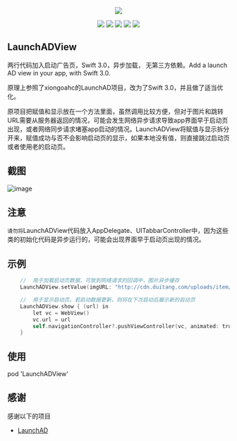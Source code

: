 <p align="center">
    <a href="https://github.com/jihongboo/LaunchADView"><img src="https://github.com/jihongboo/LaunchADView/blob/master/Logo.png?raw=true"></a>
</p>

<p align="center">
    <a href="https://github.com/jihongboo/LaunchADView"><img src="https://img.shields.io/badge/platform-ios-lightgrey.svg"></a>
    <a href="https://github.com/jihongboo/LaunchADView"><img src="https://img.shields.io/github/license/johnlui/Pitaya.svg?style=flat"></a>
    <a href="https://github.com/jihongboo/LaunchADView"><img src="https://img.shields.io/badge/language-Swift%203-orange.svg"></a>
    <a href="https://github.com/jihongboo/LaunchADView"><img src="https://img.shields.io/badge/Carthage-compatible-4BC51D.svg?style=flat"></a>
    <a href="https://github.com/jihongboo/LaunchADView"><img src="https://img.shields.io/travis/johnlui/Pitaya.svg"></a>
</p>

## LaunchADView

两行代码加入启动广告页，Swift 3.0，异步加载， 无第三方依赖。Add a launch AD view in your app, with Swift 3.0.

原理上参照了xiongoahc的LaunchAD项目，改为了Swift 3.0，并且做了适当优化。

原项目把赋值和显示放在一个方法里面，虽然调用比较方便，但对于图片和跳转URL需要从服务器返回的情况，可能会发生网络异步请求导致app界面早于启动页出现，或者网络同步请求堵塞app启动的情况。LaunchADView将赋值与显示拆分开来，赋值成功与否不会影响启动页的显示，如果本地没有值，则直接跳过启动页或者使用老的启动页。

## 截图

![image](https://raw.githubusercontent.com/jihongboo/LaunchADView/master/Screen.gif)

## 注意

`请勿将`LaunchADView代码放入AppDelegate、UITabbarController中，因为这些类的初始化代码是异步运行的，可能会出现界面早于启动页出现的情况。

## 示例

```objective-c
    //  用于加载启动页数据，可放到网络请求的回调中，图片异步缓存
    LaunchADView.setValue(imgURL: "http://cdn.duitang.com/uploads/item/201408/27/20140827062302_ymAJe.jpeg", webURL: "https://www.baidu.com", showTime: 3)

    //  用于显示启动页。若启动数据更新，则将在下次启动后展示新的启动页
    LaunchADView.show { (url) in
        let vc = WebView()
        vc.url = url
        self.navigationController?.pushViewController(vc, animated: true)
    }
```

## 使用

pod 'LaunchADView'

## 感谢

感谢以下的项目

- [LaunchAD](https://github.com/xiongoahc/LaunchAD) 
